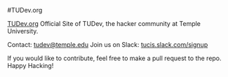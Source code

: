 #TUDev.org

[TUDev.org](http://tudev.org/)
Official Site of TUDev, the hacker community at Temple University.

Contact: [tudev@temple.edu](mailto:tudev@temple.edu)
Join us on Slack: [tucis.slack.com/signup](https://tucis.slack.com/signup)

If you would like to contribute, feel free to make a pull request to the repo. Happy Hacking!
